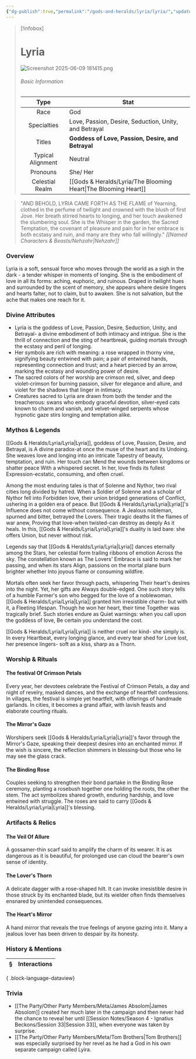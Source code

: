 ```yaml
---
{"dg-publish":true,"permalink":"/gods-and-heralds/lyria/lyria/","updated":"2025-06-09T21:36:34.173+01:00"}
---
```


> [!infobox]
> 
> # Lyria
> ![Screenshot 2025-06-09 181415.png](/img/user/Admin/Attachments/Screenshot%202025-06-09%20181415.png)
> ###### Basic Information
> 
> | Type | Stat |
> | :----: | --- |
> | Race | God |
> | Specialties | Love, Passion, Desire, Seduction, Unity, and Betrayal |
> | Titles | **Goddess of Love, Passion, Desire, and Betrayal** |
> | Typical Alignment | Neutral |
> | Pronouns | She/ Her |
> | Celestial Realm | [[Gods & Heralds/Lyria/The Blooming Heart\|The Blooming Heart]] |

> "AND BEHOLD, LYRIA CAME FORTH AS THE FLAME of Yearning, clothed in the perfume of twilight and crowned with the blush of first Jove. Her breath stirred hearts to longing, and her touch awakened the slumbering soul. She is the Whisper in the garden, the Sacred Temptation, the covenant of pleasure and pain for in her embrace is both ecstasy and ruin, and many are they who fall willingly."<cite> [[Named Characters & Beasts/Nehzahr\|Nehzahr]] </cite>

### Overview
Lyria is a soft, sensual force who moves through the world as a sigh in the dark - a tender whisper in moments of longing. She is the embodiment of love in all its forms: aching, euphoric, and ruinous. Draped in twilight hues and surrounded by the scent of memory,
she appears where desire lingers and hearts falter, not to claim, but to awaken. She is not salvation, but the ache that makes one reach for it.

### Divine Attributes
- Lyria is the goddess of Love, Passion, Desire, Seduction, Unity, and Betrayal- a divine
embodiment of both intimacy and intrigue. She is the thrill of connection and the sting of heartbreak, guiding mortals through the ecstasy and peril of longing.
- Her symbols are rich with meaning: a rose wrapped in thorny vine, signifying beauty entwined with pain; a pair of entwined hands, representing connection and trust; and a heart pierced by an arrow, marking the ecstasy and wounding power of desire.
- The sacred colors of her worship are crimson red, silver, and deep violet-crimson for burning passion, silver for elegance and allure, and violet for the shadows that linger in intimacy.
- Creatures sacred to Lyria are drawn from both the tender and the treacherous: swans who embody graceful devotion, silver-eyed cats known to charm and vanish, and velvet-winged serpents whose hypnotic gaze stirs longing and temptation alike.

### Mythos & Legends
[[Gods & Heralds/Lyria/Lyria\|Lyria]], goddess of Love, Passion, Desire, and Betrayal, is A divine paradox-at once the muse of the heart and its Undoing. She weaves love and longing into an intricate Tapestry of beauty, temptation, and ruin. Her touch can Mend the wounds between kingdoms or shatter peace With a whispered secret. In her, love finds its fullest Expression-ecstatic, consuming, and often cruel.

Among the most enduring tales is that of Solenne and Nythor, two rival cities long divided by hatred. When a Soldier of Solenne and a scholar of Nythor fell into Forbidden love, their union bridged generations of Conflict, ushering in a golden era of peace. But [[Gods & Heralds/Lyria/Lyria\|Lyria]]'s Influence does not come without consequence. A Jealous nobleman, spurned and bitter, betrayed the Lovers. Their tragic deaths lit the flames of war anew, Proving that love-when twisted-can destroy as deeply As it heals. In this, [[Gods & Heralds/Lyria/Lyria\|Lyria]]'s duality is laid bare: she offers
Union, but never without risk.

Legends say that [[Gods & Heralds/Lyria/Lyria\|Lyria]] dances eternally among the Stars, her celestial form trailing ribbons of emotion Across the sky. The constellation known as The Lovers' Embrace is said to mark her passing, and when its stars Align, passions on the mortal plane burn brighter whether
Into joyous flame or consuming wildfire.

Mortals often seek her favor through pacts, whispering Their heart's desires into the night. Yet, her gifts are Always double-edged. One such story tells of a humble Farmer's son who begged for the love of a noblewoman. [[Gods & Heralds/Lyria/Lyria\|Lyria]] granted him irresistible charm- but with it, a
Fleeting lifespan. Though he won her heart, their time Together was tragically brief. Such stories endure as Quiet warnings: when you call upon the goddess of love, Be certain you understand the cost. 

[[Gods & Heralds/Lyria/Lyria\|Lyria]] is neither cruel nor kind- she simply is. In every Heartbeat, every longing glance, and every tear shed for Love lost, her presence lingers- soft as a kiss, sharp as a Thorn.

### Worship & Rituals 
#### The festival Of Crimson Petals
Every year, her devotees celebrate the Festival of Crimson Petals, a day and night of revelry, masked dances, and the exchange of heartfelt confessions. In villages, the festival is simple yet heartfelt, with offerings of handmade garlands. In cities, it becomes a grand affair, with lavish feasts and elaborate courting rituals.

#### The Mirror's Gaze
Worshipers seek [[Gods & Heralds/Lyria/Lyria\|Lyria]]'s favor through the Mirror's Gaze, speaking their deepest desires into an enchanted mirror. If the wish is sincere, the reflection shimmers in blessing-but those who lie may see the glass crack.

#### The Binding Rose
Couples seeking to strengthen their bond partake in the Binding Rose ceremony, planting a rosebush together one holding the roots, the other the stem. The act symbolizes shared growth, enduring hardship, and love entwined with struggle. The roses are said to carry
[[Gods & Heralds/Lyria/Lyria\|Lyria]]'s blessing.

### Artifacts & Relics
#### The Veil Of Allure
A gossamer-thin scarf said to amplify the charm of its wearer. It is as dangerous as it is beautiful, for prolonged use can cloud the bearer's own sense of identity.

#### The Lover's Thorn
A delicate dagger with a rose-shaped hilt. It can invoke irresistible desire in those struck by its enchanted blade, but its wielder often finds themselves ensnared by  unintended consequences.

#### The Heart's Mirror
A hand mirror that reveals the true feelings of anyone gazing into it. Many a jealous lover has been driven to despair by its honesty.

### History & Mentions
| § | Interactions |
| - | ------------ |

{ .block-language-dataview}

### Trivia
- [[The Party/Other Party Members/Meta/James Absolom\|James Absolom]] created her much later in the campaign and then never had the chance to reveal her until [[Session Notes/Season 4 - Ignatius Beckons/Session 33\|Session 33]], when everyone was taken by surprise.
- [[The Party/Other Party Members/Meta/Tom Brothers\|Tom Brothers]] was especially surprised by her revel as he had a God in his own separate campaign called Lyira. 
